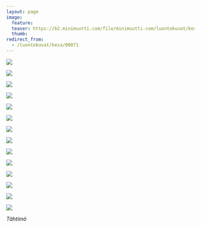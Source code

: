 ```yaml
---
layout: page
image:
  feature:
  teaser: https://b2.minimuutti.com/file/minimuutti-com/luontokuvat/kes%C3%A4/3/DS19289-245px.jpg
  thumb:
redirect_from:
  - /luontokuvat/kesa/00071
---
```


![](https://b2.minimuutti.com/file/minimuutti-com/luontokuvat/kes%C3%A4/3/DS19272-800px.jpg)

![](https://b2.minimuutti.com/file/minimuutti-com/luontokuvat/kes%C3%A4/3/DS19279-800px.jpg)

![](https://b2.minimuutti.com/file/minimuutti-com/luontokuvat/kes%C3%A4/3/DS19277-800px.jpg)

![](https://b2.minimuutti.com/file/minimuutti-com/luontokuvat/kes%C3%A4/3/DS19283-800px.jpg)

![](https://b2.minimuutti.com/file/minimuutti-com/luontokuvat/kes%C3%A4/3/DS19284-800px.jpg)

![](https://b2.minimuutti.com/file/minimuutti-com/luontokuvat/kes%C3%A4/3/DS19289-800px.jpg)

![](https://b2.minimuutti.com/file/minimuutti-com/luontokuvat/kes%C3%A4/3/DS19293-800px.jpg)

![](https://b2.minimuutti.com/file/minimuutti-com/luontokuvat/kes%C3%A4/3/DS19298-800px.jpg)

![](https://b2.minimuutti.com/file/minimuutti-com/luontokuvat/kes%C3%A4/3/DS19302-800px.jpg)

![](https://b2.minimuutti.com/file/minimuutti-com/luontokuvat/kes%C3%A4/3/DS19305-800px.jpg)

![](https://b2.minimuutti.com/file/minimuutti-com/luontokuvat/kes%C3%A4/3/DS19308-800px.jpg)

![](https://b2.minimuutti.com/file/minimuutti-com/luontokuvat/kes%C3%A4/12/DS59225-800px.jpg)

![](https://b2.minimuutti.com/file/minimuutti-com/luontokuvat/kes%C3%A4/12/DS59250-800px.jpg)

![](https://b2.minimuutti.com/file/minimuutti-com/luontokuvat/kes%C3%A4/12/DS59257-800px.jpg)

*Tähtimö*
